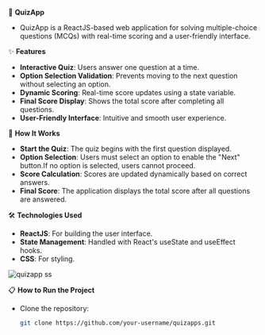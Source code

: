 🎯 **QuizApp**
- QuizApp is a ReactJS-based web application for solving multiple-choice questions (MCQs) with real-time scoring and a user-friendly interface.

✨ **Features**
- **Interactive Quiz**: Users answer one question at a time.
- **Option Selection Validation**: Prevents moving to the next question without selecting an option.
- **Dynamic Scoring**: Real-time score updates using a state variable.
- **Final Score Display**: Shows the total score after completing all questions.
- **User-Friendly Interface**: Intuitive and smooth user experience.

🚀 **How It Works**
- **Start the Quiz**: The quiz begins with the first question displayed.
- **Option Selection**: Users must select an option to enable the "Next" button.If no option is selected, users cannot proceed.
- **Score Calculation**: Scores are updated dynamically based on correct answers.
- **Final Score**: The application displays the total score after all questions are answered.

🛠️ **Technologies Used**
- **ReactJS**: For building the user interface.
- **State Management**: Handled with React's useState and useEffect hooks.
- **CSS**: For styling.
  
![quizapp ss](https://github.com/user-attachments/assets/ca5f7980-8fa8-4f56-a103-391fcfd18572)

📋 **How to Run the Project**
- Clone the repository:
  ```bash
  git clone https://github.com/your-username/quizapps.git


